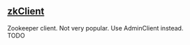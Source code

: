 ## [zkClient](https://github.com/sgroschupf/zkclient)

Zookeeper client. Not very popular. Use AdminClient instead.  
TODO  